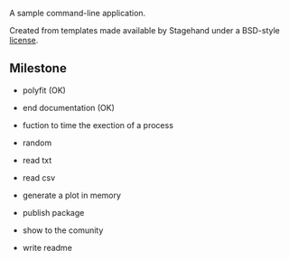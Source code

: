 A sample command-line application.

Created from templates made available by Stagehand under a BSD-style
[license](https://github.com/dart-lang/stagehand/blob/master/LICENSE).

## Milestone
* polyfit (OK)
* end documentation (OK)
* fuction to time the exection of a process
* random
* read txt
* read csv
* generate a plot in memory

* publish package
* show to the comunity
* write readme
